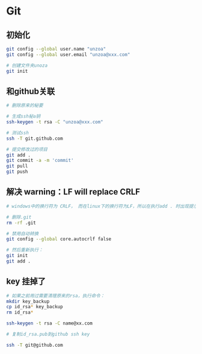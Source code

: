 # Git

## 初始化

```bash
git config --global user.name "unzoa"
git config --global user.email "unzoa@xxx.com"

# 创建文件夹unoza
git init
```

## 和github关联

```bash
# 删除原来的秘要

# 生成ssh秘a钥
ssh-keygen -t rsa -C "unzoa@xxx.com"

# 测试ssh
ssh -T git.github.com

# 提交修改过的项目
git add .
git commit -a -m 'commit'
git pull
git push
```

## 解决 warning：LF will replace CRLF

```bash
# windows中的换行符为 CRLF， 而在linux下的换行符为LF，所以在执行add . 时出现提示，解决办法：

# 删除.git
rm -rf .git

# 禁用自动转换
git config --global core.autocrlf false

# 然后重新执行：
git init
git add .
```

## key 挂掉了

```bash
# 如果之前用过需要清理原来的rsa，执行命令：
mkdir key_backup
cp id_rsa* key_backup
rm id_rsa*

ssh-keygen -t rsa -C name@xx.com

# 复制id_rsa.pub到github ssh key

ssh -T git@github.com
```
